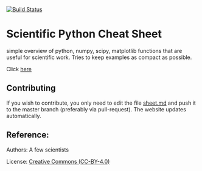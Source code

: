 [![Build Status](https://travis-ci.org/IPGP/scientific_python_cheat_sheet.svg?branch=master)](https://travis-ci.org/IPGP/scientific_python_cheat_sheet)

# Scientific Python Cheat Sheet
simple overview of python, numpy, scipy, matplotlib functions that are useful
for scientific work. Tries to keep examples as compact as possible.

Click [here](sheet.md)

## Contributing
If you wish to contribute, you only need to edit the file [sheet.md](sheet.md) and push it to the master branch (preferably via pull-request). The website updates automatically.

## Reference:
Authors: A few scientists

License: [Creative Commons (CC-BY-4.0)](LICENSE)
